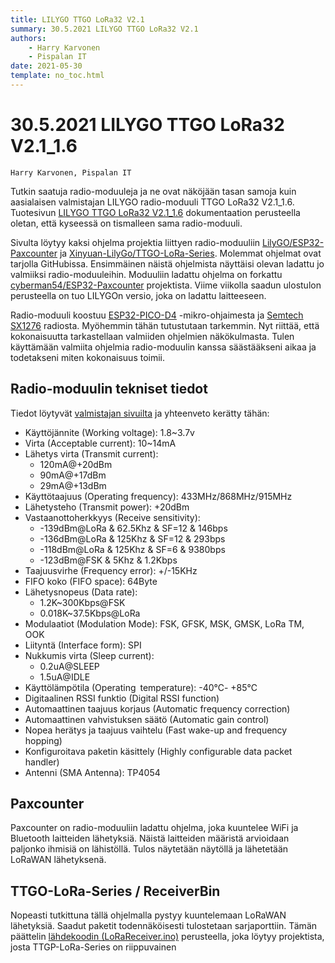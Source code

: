```yaml
---
title: LILYGO TTGO LoRa32 V2.1
summary: 30.5.2021 LILYGO TTGO LoRa32 V2.1
authors:
    - Harry Karvonen
    - Pispalan IT
date: 2021-05-30
template: no_toc.html
---
```


# 30.5.2021 LILYGO TTGO LoRa32 V2.1_1.6
`Harry Karvonen, Pispalan IT`

Tutkin saatuja radio-moduuleja ja ne ovat näköjään tasan samoja kuin
aasialaisen valmistajan LILYGO radio-moduuli TTGO LoRa32 V2.1_1.6. Tuotesivun
[LILYGO TTGO LoRa32
V2.1_1.6](http://www.lilygo.cn/prod_view.aspx?TypeId=50003&Id=1270&FId=t3:50003:3)
dokumentaation perusteella oletan, että kyseessä on tismalleen sama
radio-moduuli.

Sivulta löytyy kaksi ohjelma projektia liittyen radio-moduuliin
[LilyGO/ESP32-Paxcounter](https://github.com/LilyGO/ESP32-Paxcounter) ja
[Xinyuan-LilyGo/TTGO-LoRa-Series](https://github.com/Xinyuan-LilyGo/TTGO-LoRa-Series).
Molemmat ohjelmat ovat tarjolla GitHubissa. Ensimmäinen näistä ohjelmista
näyttäisi olevan ladattu jo valmiiksi radio-moduuleihin.
Moduuliin ladattu ohjelma on forkattu
[cyberman54/ESP32-Paxcounter](https://github.com/cyberman54/ESP32-Paxcounter)
projektista. Viime viikolla saadun ulostulon perusteella on tuo LILYGOn
versio, joka on ladattu laitteeseen.

Radio-moduuli koostuu
[ESP32-PICO-D4](https://www.espressif.com/sites/default/files/documentation/esp32-pico-d4_datasheet_en.pdf)
-mikro-ohjaimesta ja [Semtech
SX1276](https://www.semtech.com/products/wireless-rf/lora-core/sx1276)
radiosta. Myöhemmin tähän tutustutaan tarkemmin. Nyt riittää, että
kokonaisuutta tarkastellaan valmiiden ohjelmien näkökulmasta. Tulen käyttämään
valmiita ohjelmia radio-moduulin kanssa säästääkseni aikaa ja todetakseni miten
kokonaisuus toimii.

## Radio-moduulin tekniset tiedot
Tiedot löytyvät [valmistajan
sivuilta](http://www.lilygo.cn/prod_view.aspx?TypeId=50003&Id=1270&FId=t3:50003:3)
ja yhteenveto kerätty tähän:

- Käyttöjännite (Working voltage): 1.8~3.7v
- Virta (Acceptable current): 10~14mA
- Lähetys virta (Transmit current):
     - 120mA@+20dBm
     - 90mA@+17dBm
     - 29mA@+13dBm
- Käyttötaajuus (Operating frequency): 433MHz/868MHz/915MHz
- Lähetysteho (Transmit power): +20dBm
- Vastaanottoherkkyys (Receive sensitivity):
     - -139dBm@LoRa & 62.5Khz & SF=12 & 146bps
     - -136dBm@LoRa & 125Khz & SF=12 & 293bps
     - -118dBm@LoRa & 125Khz & SF=6 & 9380bps
     - -123dBm@FSK & 5Khz & 1.2Kbps
- Taajuusvirhe (Frequency error): +/-15KHz
- FIFO koko (FIFO space): 64Byte
- Lähetysnopeus (Data rate):
     - 1.2K~300Kbps@FSK
     - 0.018K~37.5Kbps@LoRa         
- Modulaatiot (Modulation Mode): FSK, GFSK, MSK, GMSK, LoRa TM, OOK
- Liityntä (Interface form): SPI
- Nukkumis virta (Sleep current):
     - 0.2uA@SLEEP
     - 1.5uA@IDLE
- Käyttölämpötila (Operating temperature): -40℃- +85℃
- Digitaalinen RSSI funktio (Digital RSSI function)
- Automaattinen taajuus korjaus (Automatic frequency correction)
- Automaattinen vahvistuksen säätö (Automatic gain control)
- Nopea herätys ja taajuus vaihtelu (Fast wake-up and frequency hopping)
- Konfiguroitava paketin käsittely (Highly configurable data packet handler)
- Antenni (SMA Antenna): TP4054

## Paxcounter

Paxcounter on radio-moduuliin ladattu ohjelma, joka kuuntelee WiFi ja Bluetooth
laitteiden lähetyksiä. Näistä laitteiden määristä arvioidaan paljonko ihmisiä
on lähistöllä. Tulos näytetään näytöllä ja lähetetään LoRaWAN lähetyksenä.

## TTGO-LoRa-Series / ReceiverBin

Nopeasti tutkittuna tällä ohjelmalla pystyy kuuntelemaan LoRaWAN lähetyksiä.
Saadut paketit todennäköisesti tulostetaan sarjaporttiin.  Tämän päättelin
[lähdekoodin
(LoRaReceiver.ino)](https://github.com/sandeepmistry/arduino-LoRa/blob/master/examples/LoRaReceiver/LoRaReceiver.ino)
perusteella, joka löytyy projektista, josta TTGP-LoRa-Series on riippuvainen
